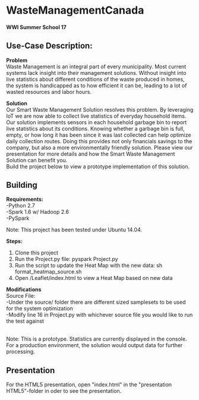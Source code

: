 <h1>WasteManagementCanada</h1>
<h4>WWI Summer School 17</h4>

<h2>Use-Case Description:</h2>
<b>Problem</b> <br>
Waste Management is an integral part of every municipality. Most current systems lack insight into their management solutions. Without insight into live statistics about different conditions of the waste produced in homes, the system is handicapped as to how efficient it can be, leading to a lot of wasted resources and labor hours.

<b>Solution</b> <br>
Our Smart Waste Management Solution resolves this problem. By leveraging IoT we are now able to collect live statistics of everyday household items. Our solution implements sensors in each household garbage bin to report live statistics about its conditions. Knowing whether a garbage bin is full, empty, or how long it has been since it was last collected can help optimize daily collection routes. Doing this provides not only financials savings to the company, but also a more environmentally friendly solution. Please view our presentation for more details and how the Smart Waste Management Solution can benefit you.</br>
Build the project below to view a prototype implementation of this solution. 

<h2>Building</h2>

<b>Requirements:</b></br>
-Python 2.7<br>
-Spark 1.6 w/ Hadoop 2.6<br>
-PySpark<br>

Note: This project has been tested under Ubuntu 14.04.

<b>Steps:</b><br>
1. Clone this project<br>
2. Run the Project.py file: pyspark Project.py <br> 
3. Run the script to update the Heat Map with the new data: sh format_heatmap_source.sh<br>
4. Open /Leaflet/index.html to view a Heat Map based on new data<br>

<b>Modifications</b><br>
Source File:<br>
-Under the source/ folder there are different sized samplesets to be used for the system optimization<br>
-Modify line 16 in Project.py with whichever source file you would like to run the test against<br><br>

Note: This is a prototype. Statistics are currently displayed in the console. For a production environment, the solution would output data for further processing.

<h2>Presentation</h2>
For the HTML5 presentation, open "index.html" in the "presentation HTML5"-folder in oder to see the presentation.
